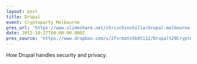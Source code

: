 ```yaml
---
layout: post
title: Drupal
event: Cryptoparty Melbourne
pres_url: 'https://www.slideshare.net/chrischinchilla/drupal-melbourne-cryptoparty'
date: 2012-10-27T00:00:00.000Z
pres_source: 'https://www.dropbox.com/s/2fvrmato5k8t112/Drupal%20Cryptoparty.pptx?dl=0'
---
```


How Drupal handles security and privacy.
